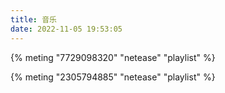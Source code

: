 ```yaml
---
title: 音乐
date: 2022-11-05 19:53:05
---
```


{% meting "7729098320" "netease" "playlist" %}

{% meting "2305794885" "netease" "playlist" %}

